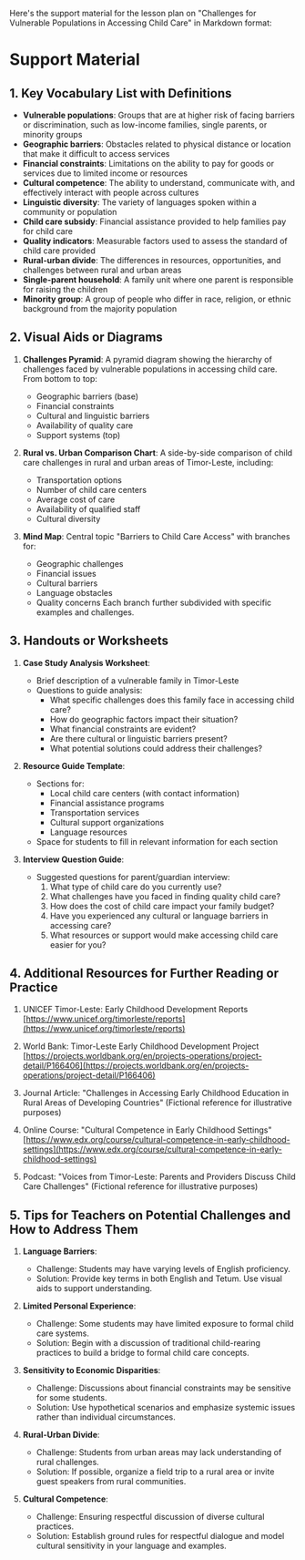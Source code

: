 Here's the support material for the lesson plan on "Challenges for Vulnerable Populations in Accessing Child Care" in Markdown format:

# Support Material

## 1. Key Vocabulary List with Definitions

- **Vulnerable populations**: Groups that are at higher risk of facing barriers or discrimination, such as low-income families, single parents, or minority groups
- **Geographic barriers**: Obstacles related to physical distance or location that make it difficult to access services
- **Financial constraints**: Limitations on the ability to pay for goods or services due to limited income or resources
- **Cultural competence**: The ability to understand, communicate with, and effectively interact with people across cultures
- **Linguistic diversity**: The variety of languages spoken within a community or population
- **Child care subsidy**: Financial assistance provided to help families pay for child care
- **Quality indicators**: Measurable factors used to assess the standard of child care provided
- **Rural-urban divide**: The differences in resources, opportunities, and challenges between rural and urban areas
- **Single-parent household**: A family unit where one parent is responsible for raising the children
- **Minority group**: A group of people who differ in race, religion, or ethnic background from the majority population

## 2. Visual Aids or Diagrams

1. **Challenges Pyramid**: A pyramid diagram showing the hierarchy of challenges faced by vulnerable populations in accessing child care. From bottom to top:
   - Geographic barriers (base)
   - Financial constraints
   - Cultural and linguistic barriers
   - Availability of quality care
   - Support systems (top)

2. **Rural vs. Urban Comparison Chart**: A side-by-side comparison of child care challenges in rural and urban areas of Timor-Leste, including:
   - Transportation options
   - Number of child care centers
   - Average cost of care
   - Availability of qualified staff
   - Cultural diversity

3. **Mind Map**: Central topic "Barriers to Child Care Access" with branches for:
   - Geographic challenges
   - Financial issues
   - Cultural barriers
   - Language obstacles
   - Quality concerns
   Each branch further subdivided with specific examples and challenges.

## 3. Handouts or Worksheets

1. **Case Study Analysis Worksheet**:
   - Brief description of a vulnerable family in Timor-Leste
   - Questions to guide analysis:
     * What specific challenges does this family face in accessing child care?
     * How do geographic factors impact their situation?
     * What financial constraints are evident?
     * Are there cultural or linguistic barriers present?
     * What potential solutions could address their challenges?

2. **Resource Guide Template**:
   - Sections for:
     * Local child care centers (with contact information)
     * Financial assistance programs
     * Transportation services
     * Cultural support organizations
     * Language resources
   - Space for students to fill in relevant information for each section

3. **Interview Question Guide**:
   - Suggested questions for parent/guardian interview:
     1. What type of child care do you currently use?
     2. What challenges have you faced in finding quality child care?
     3. How does the cost of child care impact your family budget?
     4. Have you experienced any cultural or language barriers in accessing care?
     5. What resources or support would make accessing child care easier for you?

## 4. Additional Resources for Further Reading or Practice

1. UNICEF Timor-Leste: Early Childhood Development Reports
   [https://www.unicef.org/timorleste/reports](https://www.unicef.org/timorleste/reports)

2. World Bank: Timor-Leste Early Childhood Development Project
   [https://projects.worldbank.org/en/projects-operations/project-detail/P166406](https://projects.worldbank.org/en/projects-operations/project-detail/P166406)

3. Journal Article: "Challenges in Accessing Early Childhood Education in Rural Areas of Developing Countries"
   (Fictional reference for illustrative purposes)

4. Online Course: "Cultural Competence in Early Childhood Settings"
   [https://www.edx.org/course/cultural-competence-in-early-childhood-settings](https://www.edx.org/course/cultural-competence-in-early-childhood-settings)

5. Podcast: "Voices from Timor-Leste: Parents and Providers Discuss Child Care Challenges"
   (Fictional reference for illustrative purposes)

## 5. Tips for Teachers on Potential Challenges and How to Address Them

1. **Language Barriers**: 
   - Challenge: Students may have varying levels of English proficiency.
   - Solution: Provide key terms in both English and Tetum. Use visual aids to support understanding.

2. **Limited Personal Experience**: 
   - Challenge: Some students may have limited exposure to formal child care systems.
   - Solution: Begin with a discussion of traditional child-rearing practices to build a bridge to formal child care concepts.

3. **Sensitivity to Economic Disparities**: 
   - Challenge: Discussions about financial constraints may be sensitive for some students.
   - Solution: Use hypothetical scenarios and emphasize systemic issues rather than individual circumstances.

4. **Rural-Urban Divide**: 
   - Challenge: Students from urban areas may lack understanding of rural challenges.
   - Solution: If possible, organize a field trip to a rural area or invite guest speakers from rural communities.

5. **Cultural Competence**: 
   - Challenge: Ensuring respectful discussion of diverse cultural practices.
   - Solution: Establish ground rules for respectful dialogue and model cultural sensitivity in your language and examples.